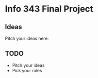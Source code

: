 Info 343 Final Project
======================

Ideas
-----
Pitch your ideas here:

TODO
----
+ Pitch your ideas
+ Pick your roles
